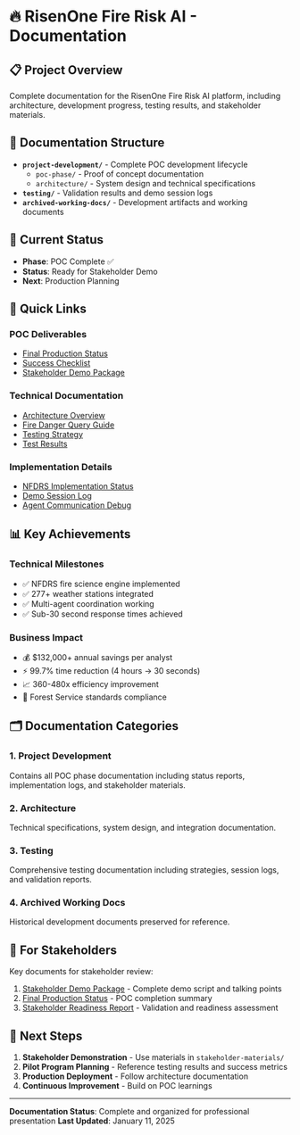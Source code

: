 # 🔥 RisenOne Fire Risk AI - Documentation

## 📋 **Project Overview**
Complete documentation for the RisenOne Fire Risk AI platform, including architecture, development progress, testing results, and stakeholder materials.

## 📁 **Documentation Structure**
- **`project-development/`** - Complete POC development lifecycle
  - `poc-phase/` - Proof of concept documentation
  - `architecture/` - System design and technical specifications
- **`testing/`** - Validation results and demo session logs
- **`archived-working-docs/`** - Development artifacts and working documents

## 🎯 **Current Status**
- **Phase**: POC Complete ✅
- **Status**: Ready for Stakeholder Demo
- **Next**: Production Planning

## 🚀 **Quick Links**

### **POC Deliverables**
- [Final Production Status](project-development/poc-phase/status-reports/FINAL_PRODUCTION_STATUS.md)
- [Success Checklist](project-development/poc-phase/status-reports/FINAL_SUCCESS_CHECKLIST.md)
- [Stakeholder Demo Package](project-development/poc-phase/stakeholder-materials/STAKEHOLDER_DEMO_PACKAGE.md)

### **Technical Documentation**
- [Architecture Overview](project-development/architecture/ARCHITECTURE_ACCESS.md)
- [Fire Danger Query Guide](project-development/architecture/FIRE_DANGER_QUERIES.md)
- [Testing Strategy](testing/TESTING_STRATEGY.md)
- [Test Results](testing/demo-sessions/session-2025-01-11-adk-web.md)

### **Implementation Details**
- [NFDRS Implementation Status](project-development/poc-phase/status-reports/NFDRS_IMPLEMENTATION_STATUS.md)
- [Demo Session Log](project-development/poc-phase/implementation-logs/DEMO_SESSION_LOG.md)
- [Agent Communication Debug](project-development/poc-phase/implementation-logs/AGENT_COMMUNICATION_DEBUG.md)

## 📊 **Key Achievements**

### **Technical Milestones**
- ✅ NFDRS fire science engine implemented
- ✅ 277+ weather stations integrated
- ✅ Multi-agent coordination working
- ✅ Sub-30 second response times achieved

### **Business Impact**
- 💰 $132,000+ annual savings per analyst
- ⚡ 99.7% time reduction (4 hours → 30 seconds)
- 📈 360-480x efficiency improvement
- 🎯 Forest Service standards compliance

## 🗂️ **Documentation Categories**

### **1. Project Development**
Contains all POC phase documentation including status reports, implementation logs, and stakeholder materials.

### **2. Architecture**
Technical specifications, system design, and integration documentation.

### **3. Testing**
Comprehensive testing documentation including strategies, session logs, and validation reports.

### **4. Archived Working Docs**
Historical development documents preserved for reference.

## 📝 **For Stakeholders**

Key documents for stakeholder review:
1. [Stakeholder Demo Package](project-development/poc-phase/stakeholder-materials/STAKEHOLDER_DEMO_PACKAGE.md) - Complete demo script and talking points
2. [Final Production Status](project-development/poc-phase/status-reports/FINAL_PRODUCTION_STATUS.md) - POC completion summary
3. [Stakeholder Readiness Report](testing/validation-reports/stakeholder-readiness.md) - Validation and readiness assessment

## 🚀 **Next Steps**

1. **Stakeholder Demonstration** - Use materials in `stakeholder-materials/`
2. **Pilot Program Planning** - Reference testing results and success metrics
3. **Production Deployment** - Follow architecture documentation
4. **Continuous Improvement** - Build on POC learnings

---

**Documentation Status**: Complete and organized for professional presentation
**Last Updated**: January 11, 2025 